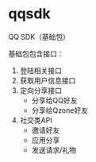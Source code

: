 # qqsdk
QQ SDK（基础包）

基础包包含接口：  
1. 登陆相关接口
2. 获取用户信息接口
3. 定向分享接口
    - 分享给QQ好友
    - 分享给Qzone好友
4. 社交类API
    - 邀请好友
    - 应用分享
    - 发送请求/礼物
